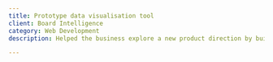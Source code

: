 ```yaml
---
title: Prototype data visualisation tool
client: Board Intelligence
category: Web Development
description: Helped the business explore a new product direction by building a prototype tool for showing interactive visualisations of client data.

---
```

